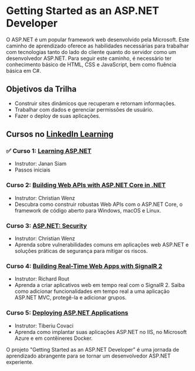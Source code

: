 # Getting Started as an ASP.NET Developer

O ASP.NET é um popular framework web desenvolvido pela Microsoft. Este caminho de aprendizado oferece as habilidades necessárias para trabalhar com tecnologias tanto do lado do cliente quanto do servidor como um desenvolvedor ASP.NET. Para seguir este caminho, é necessário ter conhecimento básico de HTML, CSS e JavaScript, bem como fluência básica em C#.

## Objetivos da Trilha

- Construir sites dinâmicos que recuperam e retornam informações.
- Trabalhar com dados e gerenciar permissões de usuário.
- Fazer o deploy de suas aplicações.

## Cursos no [LinkedIn Learning](https://www.linkedin.com/learning/paths/getting-started-as-an-asp-dot-net-developer)

### :white_check_mark: Curso 1: [Learning ASP.NET](1%20Learning%20ASPNET\README.md)
- Instrutor: Janan Siam
- Passos iniciais

###  Curso 2: [Building Web APIs with ASP.NET Core in .NET](2%20Building%20Web%20APIs%20with%20ASP.NET%20Core%20in%20.NET\README.md)
- Instrutor: Christian Wenz
- Descubra como construir robustas Web APIs com o ASP.NET Core, o framework de código aberto para Windows, macOS e Linux.

###  Curso 3: [ASP.NET: Security](3%20ASP.NET:%20Security\README.md)
- Instrutor: Christian Wenz
- Aprenda sobre vulnerabilidades comuns em aplicações web ASP.NET e soluções práticas de segurança para mitigar os riscos.

###  Curso 4: [Building Real-Time Web Apps with SignalR 2](4%20Building%20Real-Time%20Web%20Apps%20with%20SignalR%202\README.md)
- Instrutor: Richard Rout
- Aprenda a criar aplicativos web em tempo real com o SignalR 2. Saiba como adicionar funcionalidades em tempo real a uma aplicação ASP.NET MVC, protegê-la e adicionar grupos.

###  Curso 5: [Deploying ASP.NET Applications](5%20Deploying%20ASP.NET%20Applications\README.md)
- Instrutor: Tiberiu Covaci
- Aprenda como implantar suas aplicações ASP.NET no IIS, no Microsoft Azure e em contêineres Docker.


O projeto "Getting Started as an ASP.NET Developer" é uma jornada de aprendizado abrangente para se tornar um desenvolvedor ASP.NET experiente.

